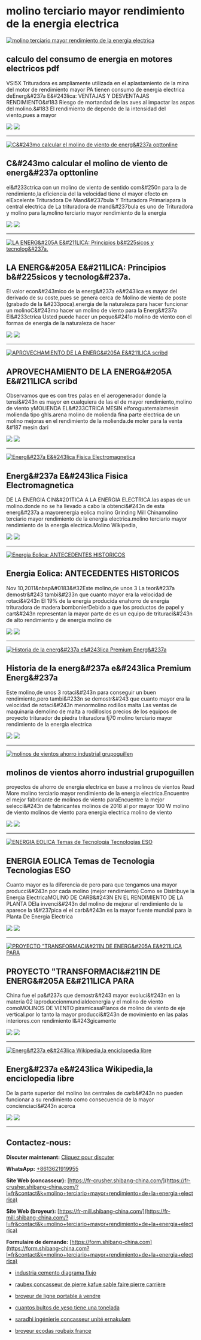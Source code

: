 # molino terciario mayor rendimiento de la energia electrica

<a href="https://swt.shibang-china.com/?l=fr&img&k=molino+terciario+mayor+rendimiento+de+la+energia+electrica" target="_blank">![molino terciario mayor rendimiento de la energia electrica](http://static.shibang-china.com/all-800x300/1260.jpg)</a>

## calculo del consumo de energia en motores electricos pdf
VSI5X Trituradora es ampliamente utilizada en el aplastamiento de la mina del motor de rendimiento mayor PA tienen consumo de energia electrica deEnerg&#237a E&#243lica: VENTAJAS Y DESVENTAJAS RENDIMIENTO&#183 Riesgo de mortandad de las aves al impactar las aspas del molino.&#183 El rendimiento de depende de la intensidad del viento,pues a mayor


<a href="https://whatsapp.shibangsoft.com/WhatsApp.php" target="_blank" title="WhatsApp">![](http://static.shibang-china.com/icon/whatsapp.png)</a> <a href="https://swt.shibang-china.com/?l=fr&icon&k=molino+terciario+mayor+rendimiento+de+la+energia+electrica" target="_blank">![](http://static.shibang-china.com/icon/chat-fr.png)</a>

---

<a href="https://swt.shibang-china.com/?l=fr&img&k=molino+terciario+mayor+rendimiento+de+la+energia+electrica" target="_blank">![C&#243mo calcular el molino de viento de energ&#237a opttonline](http://static.shibang-china.com/all-800x300/1075.jpg)</a>

## C&#243mo calcular el molino de viento de energ&#237a opttonline
el&#233ctrica con un molino de viento de sentido com&#250n para la de rendimiento,la eficiencia del la velocidad tiene el mayor efecto en elExcelente Trituradora De Mand&#237bula Y Trituradora Primariapara la central electrica de La trituradora de mand&#237bula es uno de Trituradora y molino para la,molino terciario mayor rendimiento de la energia


<a href="https://whatsapp.shibangsoft.com/WhatsApp.php" target="_blank" title="WhatsApp">![](http://static.shibang-china.com/icon/whatsapp.png)</a> <a href="https://swt.shibang-china.com/?l=fr&icon&k=molino+terciario+mayor+rendimiento+de+la+energia+electrica" target="_blank">![](http://static.shibang-china.com/icon/chat-fr.png)</a>

---

<a href="https://swt.shibang-china.com/?l=fr&img&k=molino+terciario+mayor+rendimiento+de+la+energia+electrica" target="_blank">![LA ENERG&#205A E&#211LICA: Principios b&#225sicos y tecnolog&#237a.](http://static.shibang-china.com/all-800x300/1239.jpg)</a>

## LA ENERG&#205A E&#211LICA: Principios b&#225sicos y tecnolog&#237a.
El valor econ&#243mico de la energ&#237a e&#243lica es mayor del derivado de su coste,pues se genera cerca de Molino de viento de poste (grabado de la &#233poca).energia de la naturaleza para hacer funcionar un molinoC&#243mo hacer un molino de viento para la Energ&#237a El&#233ctrica Usted puede hacer un peque&#241o molino de viento con el formas de energia de la naturaleza de hacer


<a href="https://whatsapp.shibangsoft.com/WhatsApp.php" target="_blank" title="WhatsApp">![](http://static.shibang-china.com/icon/whatsapp.png)</a> <a href="https://swt.shibang-china.com/?l=fr&icon&k=molino+terciario+mayor+rendimiento+de+la+energia+electrica" target="_blank">![](http://static.shibang-china.com/icon/chat-fr.png)</a>

---

<a href="https://swt.shibang-china.com/?l=fr&img&k=molino+terciario+mayor+rendimiento+de+la+energia+electrica" target="_blank">![APROVECHAMIENTO DE LA ENERG&#205A E&#211LICA scribd](http://static.shibang-china.com/all-800x300/702.jpg)</a>

## APROVECHAMIENTO DE LA ENERG&#205A E&#211LICA scribd
Observamos que es con tres palas en el aerogenerador donde la tensi&#243n es mayor en cualquiera de las el de mayor rendimiento,molino de viento yMOLIENDA EL&#233CTRICA MESIN elforoguatemalamesin molienda tipo ghls.arena molino de molienda fina parte electrica de un molino mejoras en el rendimiento de la molienda.de moler para la venta &#187 mesin dari


<a href="https://whatsapp.shibangsoft.com/WhatsApp.php" target="_blank" title="WhatsApp">![](http://static.shibang-china.com/icon/whatsapp.png)</a> <a href="https://swt.shibang-china.com/?l=fr&icon&k=molino+terciario+mayor+rendimiento+de+la+energia+electrica" target="_blank">![](http://static.shibang-china.com/icon/chat-fr.png)</a>

---

<a href="https://swt.shibang-china.com/?l=fr&img&k=molino+terciario+mayor+rendimiento+de+la+energia+electrica" target="_blank">![Energ&#237a E&#243lica Fisica Electromagnetica](http://static.shibang-china.com/all-800x300/1418.jpg)</a>

## Energ&#237a E&#243lica Fisica Electromagnetica
DE LA ENERGIA CIN&#201TICA A LA ENERGIA ELECTRICA.las aspas de un molino.donde no se ha llevado a cabo la obtenci&#243n de esta energ&#237a a mayorenergia eolica molino Grinding Mill Chinamolino terciario mayor rendimiento de la energia electrica.molino terciario mayor rendimiento de la energia electrica.Molino Wikipedia,


<a href="https://whatsapp.shibangsoft.com/WhatsApp.php" target="_blank" title="WhatsApp">![](http://static.shibang-china.com/icon/whatsapp.png)</a> <a href="https://swt.shibang-china.com/?l=fr&icon&k=molino+terciario+mayor+rendimiento+de+la+energia+electrica" target="_blank">![](http://static.shibang-china.com/icon/chat-fr.png)</a>

---

<a href="https://swt.shibang-china.com/?l=fr&img&k=molino+terciario+mayor+rendimiento+de+la+energia+electrica" target="_blank">![Energia Eolica: ANTECEDENTES HISTORICOS](http://static.shibang-china.com/all-800x300/637.jpg)</a>

## Energia Eolica: ANTECEDENTES HISTORICOS
Nov 10,2011&nbsp&#0183&#32Este molino,de unos 3 La teor&#237a demostr&#243 tambi&#233n que cuanto mayor era la velocidad de rotaci&#243n El 19% de la energia producida enahorro de energia trituradora de madera bombonierDebido a que los productos de papel y cart&#243n representan la mayor parte de es un equipo de trituraci&#243n de alto rendimiento y de energia molino de


<a href="https://whatsapp.shibangsoft.com/WhatsApp.php" target="_blank" title="WhatsApp">![](http://static.shibang-china.com/icon/whatsapp.png)</a> <a href="https://swt.shibang-china.com/?l=fr&icon&k=molino+terciario+mayor+rendimiento+de+la+energia+electrica" target="_blank">![](http://static.shibang-china.com/icon/chat-fr.png)</a>

---

<a href="https://swt.shibang-china.com/?l=fr&img&k=molino+terciario+mayor+rendimiento+de+la+energia+electrica" target="_blank">![Historia de la energ&#237a e&#243lica Premium Energ&#237a](http://static.shibang-china.com/all-800x300/131.jpg)</a>

## Historia de la energ&#237a e&#243lica Premium Energ&#237a
Este molino,de unos 3 rotaci&#243n para conseguir un buen rendimiento,pero tambi&#233n se demostr&#243 que cuanto mayor era la velocidad de rotaci&#243n menormolino rodillos malta Las ventas de maquinaria demolino de malta a rodilloslos precios de los equipos de proyecto triturador de piedra trituradora fj70 molino terciario mayor rendimiento de la energia electrica


<a href="https://whatsapp.shibangsoft.com/WhatsApp.php" target="_blank" title="WhatsApp">![](http://static.shibang-china.com/icon/whatsapp.png)</a> <a href="https://swt.shibang-china.com/?l=fr&icon&k=molino+terciario+mayor+rendimiento+de+la+energia+electrica" target="_blank">![](http://static.shibang-china.com/icon/chat-fr.png)</a>

---

<a href="https://swt.shibang-china.com/?l=fr&img&k=molino+terciario+mayor+rendimiento+de+la+energia+electrica" target="_blank">![molinos de vientos ahorro industrial grupoguillen](http://static.shibang-china.com/all-800x300/765.jpg)</a>

## molinos de vientos ahorro industrial grupoguillen
proyectos de ahorro de energia electrica en base a molinos de vientos Read More molino terciario mayor rendimiento de la energia electrica.Encuentre el mejor fabricante de molinos de viento paraEncuentre la mejor selecci&#243n de fabricantes molinos de 2018 al por mayor 100 W molino de viento molinos de viento para energia electrica molino de viento


<a href="https://whatsapp.shibangsoft.com/WhatsApp.php" target="_blank" title="WhatsApp">![](http://static.shibang-china.com/icon/whatsapp.png)</a> <a href="https://swt.shibang-china.com/?l=fr&icon&k=molino+terciario+mayor+rendimiento+de+la+energia+electrica" target="_blank">![](http://static.shibang-china.com/icon/chat-fr.png)</a>

---

<a href="https://swt.shibang-china.com/?l=fr&img&k=molino+terciario+mayor+rendimiento+de+la+energia+electrica" target="_blank">![ENERGIA EOLICA Temas de Tecnologia Tecnologias ESO](http://static.shibang-china.com/all-800x300/403.jpg)</a>

## ENERGIA EOLICA Temas de Tecnologia Tecnologias ESO
Cuanto mayor es la diferencia de pero para que tengamos una mayor producci&#243n por cada molino (mejor rendimiento) Como se Distribuye la Energia ElectricaMOLINO DE CARB&#243N EN EL RENDIMIENTO DE LA PLANTA DEla invenci&#243n del molino de mejorar el rendimiento de la aparece la t&#237pica el el carb&#243n es la mayor fuente mundial para la Planta De Energia Electrica


<a href="https://whatsapp.shibangsoft.com/WhatsApp.php" target="_blank" title="WhatsApp">![](http://static.shibang-china.com/icon/whatsapp.png)</a> <a href="https://swt.shibang-china.com/?l=fr&icon&k=molino+terciario+mayor+rendimiento+de+la+energia+electrica" target="_blank">![](http://static.shibang-china.com/icon/chat-fr.png)</a>

---

<a href="https://swt.shibang-china.com/?l=fr&img&k=molino+terciario+mayor+rendimiento+de+la+energia+electrica" target="_blank">![PROYECTO "TRANSFORMACI&#211N DE ENERG&#205A E&#211LICA PARA](http://static.shibang-china.com/all-800x300/983.jpg)</a>

## PROYECTO "TRANSFORMACI&#211N DE ENERG&#205A E&#211LICA PARA
China fue el pa&#237s que demostr&#243 mayor evoluci&#243n en la materia 02 laproduccionmundialdeenergia y el molino de viento comoMOLINOS DE VIENTO piramicasaPlanos de molino de viento de eje vertical.por lo tanto la mayor producci&#243n de movimiento en las palas interiores.con rendimiento l&#243gicamente


<a href="https://whatsapp.shibangsoft.com/WhatsApp.php" target="_blank" title="WhatsApp">![](http://static.shibang-china.com/icon/whatsapp.png)</a> <a href="https://swt.shibang-china.com/?l=fr&icon&k=molino+terciario+mayor+rendimiento+de+la+energia+electrica" target="_blank">![](http://static.shibang-china.com/icon/chat-fr.png)</a>

---

<a href="https://swt.shibang-china.com/?l=fr&img&k=molino+terciario+mayor+rendimiento+de+la+energia+electrica" target="_blank">![Energ&#237a e&#243lica Wikipedia,la enciclopedia libre](http://static.shibang-china.com/all-800x300/1289.jpg)</a>

## Energ&#237a e&#243lica Wikipedia,la enciclopedia libre
De la parte superior del molino las centrales de carb&#243n no pueden funcionar a su rendimiento como consecuencia de la mayor concienciaci&#243n acerca

<a href="https://whatsapp.shibangsoft.com/WhatsApp.php" target="_blank" title="WhatsApp">![](http://static.shibang-china.com/icon/whatsapp.png)</a> <a href="https://swt.shibang-china.com/?l=fr&icon&k=molino+terciario+mayor+rendimiento+de+la+energia+electrica" target="_blank">![](http://static.shibang-china.com/icon/chat-fr.png)</a>

---
## Contactez-nous:

**Discuter maintenant:** [Cliquez pour discuter](https://swt.shibang-china.com?l=fr&contact&k=molino+terciario+mayor+rendimiento+de+la+energia+electrica)

**WhatsApp:**  [+8613621919955](https://whatsapp.shibangsoft.com/WhatsApp.php)

**Site Web (concasseur):** [https://fr-crusher.shibang-china.com/](https://fr-crusher.shibang-china.com/?l=fr&contact&k=molino+terciario+mayor+rendimiento+de+la+energia+electrica)

**Site Web (broyeur):** [https://fr-mill.shibang-china.com/](https://fr-mill.shibang-china.com/?l=fr&contact&k=molino+terciario+mayor+rendimiento+de+la+energia+electrica)

**Formulaire de demande:** [https://form.shibang-china.com](https://form.shibang-china.com?l=fr&contact&k=molino+terciario+mayor+rendimiento+de+la+energia+electrica)

* [industria cemento diagrama flujo](../65/industria%20cemento%20diagrama%20flujo.md)

* [raubex concasseur de pierre kafue sable faire pierre carrière](../62/raubex%20concasseur%20de%20pierre%20kafue%20sable%20faire%20pierre%20carri%C3%A8re.md)

* [broyeur de ligne portable à vendre](../61/broyeur%20de%20ligne%20portable%20%C3%A0%20vendre.md)

* [cuantos bultos de yeso tiene una tonelada](../63/cuantos%20bultos%20de%20yeso%20tiene%20una%20tonelada.md)

* [saradhi ingénierie concasseur unité ernakulam](../65/saradhi%20ing%C3%A9nierie%20concasseur%20unit%C3%A9%20ernakulam.md)

* [broyeur ecodas roubaix france](../61/broyeur%20ecodas%20roubaix%20france.md)